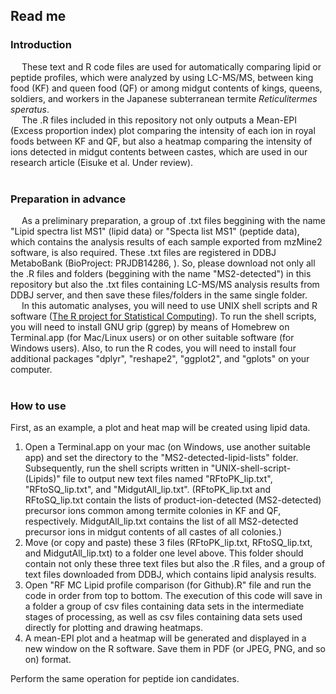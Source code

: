 <h2>Read me</h2>

<h3>Introduction</h3>

&ensp;&ensp; These text and R code files are used for automatically comparing lipid or peptide profiles, which were analyzed by using LC-MS/MS, between king food (KF) and queen food (QF) or among midgut contents of kings, queens, soldiers, and workers in the Japanese subterranean termite <i>Reticulitermes speratus</i>. <br>
&ensp;&ensp; The .R files included in this repository not only outputs a Mean-EPI (Excess proportion index) plot comparing the intensity of each ion in royal foods between KF and QF, but also a heatmap comparing the intensity of ions detected in midgut contents between castes, which are used in our research article (Eisuke et al. Under review). 
<br><br>

<h3>Preparation in advance</h3>

&ensp;&ensp; As a preliminary preparation, a group of .txt files beggining with the name "Lipid spectra list MS1" (lipid data) or "Specta list MS1" (peptide data), which contains the analysis results of each sample exported from mzMine2 software, is also required. These .txt files are registered in DDBJ MetaboBank (BioProject: PRJDB14286, ). So, please download not only all the .R files and folders (beggining with the name "MS2-detected") in this repository but also the .txt files containing LC-MS/MS analysis results from DDBJ server, and then save these files/folders in the same single folder. <br>
&ensp;&ensp; In this automatic analyses, you will need to use UNIX shell scripts and R software (<a href="https://www.r-project.org/">The R project for Statistical Computing</a>). To run the shell scripts, you will need to install GNU grip (ggrep) by means of Homebrew on Terminal.app (for Mac/Linux users) or on other suitable software (for Windows users). Also, to run the R codes, you will need to install four additional packages "dplyr", "reshape2", "ggplot2", and "gplots" on your computer. 
<br><br>

<h3>How to use</h3>

First, as an example, a plot and heat map will be created using lipid data.<br>
<ol>
<li>Open a Terminal.app on your mac (on Windows, use another suitable app) and set the directory to the "MS2-detected-lipid-lists" folder. Subsequently, run the shell scripts written in "UNIX-shell-script-(Lipids)" file to output new text files named "RFtoPK_lip.txt", "RFtoSQ_lip.txt", and "MidgutAll_lip.txt". (RFtoPK_lip.txt and RFtoSQ_lip.txt contain the lists of product-ion-detected (MS2-detected) precursor ions common among termite colonies in KF and QF, respectively. MidgutAll_lip.txt contains the list of all MS2-detected precursor ions in midgut contents of all castes of all colonies.)<br></li>

<li>Move (or copy and paste) these 3 files (RFtoPK_lip.txt, RFtoSQ_lip.txt, and MidgutAll_lip.txt) to a folder one level above. This folder should contain not only these three text files but also the .R files, and a group of text files downloaded from DDBJ, which contains lipid analysis results.<br></li>

<li>Open "RF MC Lipid profile comparison (for Github).R" file and run the code in order from top to bottom. The execution of this code will save in a folder a group of csv files containing data sets in the intermediate stages of processing, as well as csv files containing data sets used directly for plotting and drawing heatmaps.<br></li>

<li>A mean-EPI plot and a heatmap will be generated and displayed in a new window on the R software. Save them in PDF (or JPEG, PNG, and so on) format.</li>
</ol>

Perform the same operation for peptide ion candidates. <br>

